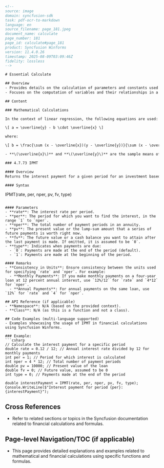 ```html
<!--
source: image
domain: syncfusion-sdk
task: pdf-ocr-to-markdown
language: en
source_filename: page_181.jpeg
document_name: calculate
page_number: 181
page_id: calculate#page_181
product: Syncfusion Winforms
version: 11.4.0.26
timestamp: 2025-08-09T03:09:46Z
fidelity: lossless
-->

# Essential Calculate

## Overview
- Provides details on the calculation of parameters and constants used in statistical and financial formulas.
- Focuses on the computation of variables and their relationships in a linear regression context and the IPMT function for financial calculations.

## Content

### Mathematical Calculations

In the context of linear regression, the following equations are used:

\[ a = \overline{y} - b \cdot \overline{x} \]

where:

\[ b = \frac{\sum (x - \overline{x})(y - \overline{y})}{\sum (x - \overline{x})^2} \]

- **\(\overline{x}\)** and **\(\overline{y}\)** are the sample means of the known_x's and known_y's, respectively. They are calculated using AVERAGE(known_x's) and AVERAGE(known_y's).

### 4.7.73 IPMT

#### Overview
Returns the interest payment for a given period for an investment based on periodic, constant payments and a constant interest rate.

#### Syntax
```
IPMT(rate, per, nper, pv, fv, type)
```

#### Parameters
- **rate**: The interest rate per period.
- **per**: The period for which you want to find the interest, in the range `1` to `nper`.
- **nper**: The total number of payment periods in an annuity.
- **pv**: The present value or the lump-sum amount that a series of future payments is worth right now.
- **fv**: The future value or a cash balance you want to attain after the last payment is made. If omitted, it is assumed to be `0`.
- **type**: Indicates when payments are due:
  - `0`: Payments are made at the end of the period (default).
  - `1`: Payments are made at the beginning of the period.

#### Remarks
- **Consistency in Units**: Ensure consistency between the units used for specifying `rate` and `nper`. For example:
  - **Monthly Payments**: If you make monthly payments on a four-year loan at 12 percent annual interest, use `12%/12` for `rate` and `4*12` for `nper`.
  - **Annual Payments**: For annual payments on the same loan, use `12%` for `rate` and `4` for `nper`.

## API Reference (if applicable)
- **Namespace**: N/A (based on the provided context).
- **Class**: N/A (as this is a function and not a class).

## Code Examples (multi-language supported)
- Examples showcasing the usage of IPMT in financial calculations using Syncfusion Winforms.

### Example:
```csharp
// Calculate the interest payment for a specific period
double rate = 0.12 / 12; // Annual interest rate divided by 12 for monthly payments
int per = 1; // Period for which interest is calculated
int nper = 4 * 12; // Total number of payment periods
double pv = 10000; // Present value of the loan
double fv = 0; // Future value, assumed to be 0
int type = 0; // Payments made at the end of the period

double interestPayment = IPMT(rate, per, nper, pv, fv, type);
Console.WriteLine($"Interest payment for period {per}: {interestPayment}");
```

## Cross References
- Refer to related sections or topics in the Syncfusion documentation related to financial calculations and formulas.

## Page-level Navigation/TOC (if applicable)
- This page provides detailed explanations and examples related to mathematical and financial calculations using specific functions and formulas.

<!-- tags: [essential_calculate, linear_regression, ipmt_function, financial_calculations, syncfusion_winforms, version_11.4.0.26] keywords: [calculation, sample_mean, linear_regression, total_payment_periods, interest_payment, present_value, future_value] -->
```